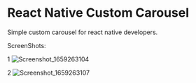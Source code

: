 # React Native Custom Carousel

Simple custom carousel for react native developers.

ScreenShots:

1
![Screenshot_1659263104](https://user-images.githubusercontent.com/55942880/182022477-8ef2afdf-8f82-4c27-99ee-06fdc33f1548.png)

2
![Screenshot_1659263107](https://user-images.githubusercontent.com/55942880/182022480-9a657806-55b4-44b7-bd01-41c9ea3b1057.png)
